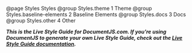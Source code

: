 @page Styles Styles
@group Styles.theme 1 Theme
@group Styles.baseline-elements 2 Baseline Elements
@group Styles.docs 3 Docs
@group Styles.other 4 Other

***This is the Live Style Guide for DocumentJS.com. If you're using DocumentJS to generate your own Live Style Guide, check out the [Live Style Guide documentation](/docs/live-style-guide.html).***
